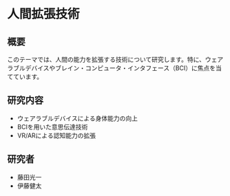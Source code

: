 # 人間拡張技術

## 概要

このテーマでは、人間の能力を拡張する技術について研究します。特に、ウェアラブルデバイスやブレイン・コンピュータ・インタフェース（BCI）に焦点を当てています。

## 研究内容

- ウェアラブルデバイスによる身体能力の向上
- BCIを用いた意思伝達技術
- VR/ARによる認知能力の拡張

## 研究者

- 藤田光一
- 伊藤健太 